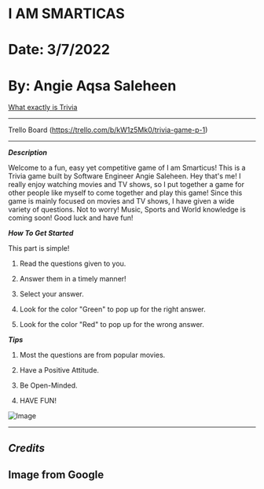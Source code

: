 # I AM SMARTICAS

# Date: 3/7/2022

#  By: Angie Aqsa Saleheen

[What exactly is Trivia ](https://www.collinsdictionary.com/us/dictionary/english/trivia-game)

*** 

Trello Board (https://trello.com/b/kW1z5Mk0/trivia-game-p-1)

***

***Description***


Welcome to a fun, easy yet competitive game of I am Smarticus! This is a Trivia game built by Software Engineer Angie Saleheen. Hey that's me!
I really enjoy watching movies and TV shows, so I put together a game for other people like myself to come together and play this game! Since this game is mainly focused on movies and TV shows, I have given a wide variety of questions. Not to worry! Music, Sports and World knowledge is coming soon! Good luck and have fun!





***How To Get Started***




This part is simple!



1. Read the questions given to you.



2. Answer them in a timely manner!




3. Select your answer.



4. Look for the color "Green" to pop up for the right answer.






5. Look for the color "Red" to pop up for the wrong answer.



***Tips***


1. Most the questions are from popular movies.





2. Have a Positive Attitude.




3. Be Open-Minded.









4. HAVE FUN!




![Image](https://princewilliamlivingweb.s3-accelerate.amazonaws.com/2022/01/Trivia-Day-.gif)

***




## ***Credits***

## Image from Google
